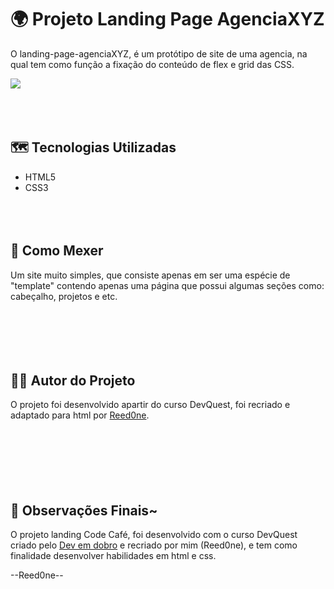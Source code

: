 # 🌍 **Projeto Landing Page AgenciaXYZ**
O landing-page-agenciaXYZ, é um protótipo de site de uma agencia, na qual tem como função a fixação do conteúdo de flex e grid das CSS.

[<img src="src/images/readme.gif">](https://reed0ne.github.io/landing-page-agenciaXYZ/)

\
ㅤ
## 🗺 **Tecnologias Utilizadas**

- HTML5
- CSS3

\
ㅤ
## 🔦 **Como Mexer**
Um site muito simples, que consiste apenas em ser uma espécie de "template" contendo apenas uma página que possui algumas seções como: cabeçalho, projetos e etc.

\
\
\
ㅤ
## 🧞‍♂️ **Autor do Projeto**
O projeto foi desenvolvido apartir do curso DevQuest, foi recriado e adaptado para html por [Reed0ne](https://github.com/Reed0ne).

\
\
\
\
ㅤ
## 👀 **Observações Finais**~
O projeto landing Code Café, foi desenvolvido com o curso DevQuest criado pelo [Dev em dobro](https://www.youtube.com/c/devemdobro) e recriado por mim (Reed0ne), e tem como finalidade desenvolver habilidades em html e css.

--Reed0ne--
